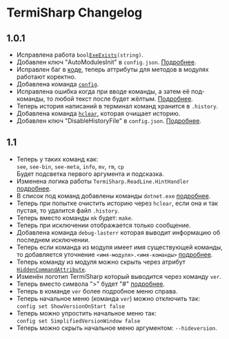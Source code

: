 # TermiSharp Changelog
## 1.0.1
* Исправлена работа `bool`[`ExeExists`](src/Commands.cs#L20)`(string)`.
* Добавлен ключ "AutoModulesInit" в `config.json`. [Подробнее](src/Config.cs#L16).
* Исправлен баг в [коде](src/ConsoleHost.cs#L351), теперь аттрибуты для методов в модулях работают коректно.
* Добавлена команда [`config`](src/Commands.cs#L106).
* Исправлена ошибка когда при вводе команды, а затем её под-команды, то любой текст после будет жёлтым. [Подробнее](src/ReadLine/HighlightHandler.cs#L20).
* Теперь история написаний в терминал команд хранится в `.history`.
* Добавлена команда [`hclear`](src/Commands.cs#L231), которая очищает историю.
* Добавлен ключ "DisableHistoryFile" в `config.json`. [Подробнее](src/Config.cs#L17).
## 1.1
* Теперь у таких команд как:<br>
 `see`, `see-bin`, `see-meta`, `info`, `mv`, `rm`, `cp`<br>
 Будет подсветка первого аргумента и подсказка.
* Изменена логика работы `TermiSharp.ReadLine.HintHandler` [подробнее](src/ReadLine/HintHandler.cs#L11).
* В список под команд добавлены команды `dotnet.exe` [подробнее](src/Commands.cs#L40).
* Теперь при попытке очистить историю через `hclear`, если она и так пустая, то удалится файл `.history`.
* Теперь вместо команды `mk` будет: `make`.
* Теперь при исключении отображается только сообщение.
* Добавлена команда `debug-lasterr` которая выводит информацию об последнем исключении.
* Теперь если команда из модуля имеет имя существующей команды, то добавляется уточнение `<имя-модуля>.<имя-команды>` [подробнее](src/ConsoleHost.cs#L368).
* Теперь команду из модуля можно скрыть через атрибут [`HiddenCommandAttribute`](src/Attributes/HiddenCommandAtrribute.cs).
* Изменён логотип TermiSharp который выводится через команду `ver`.
* Теперь вместо символа ">" будет "#" [подробнее](src/ConsoleHost.cs#L129).
* Теперь в команде `ver` более подробное меню справа.
* Теперь начальное меню (команда `ver`) можно отключить так:<br>
`config set ShowVersionOnStart false`
* Теперь можно упростить начальное меню так:<br>
`config set SimplifiedVersionWindow false`
* Теперь можно скрыть начальное меню аргументом: `--hideversion`.